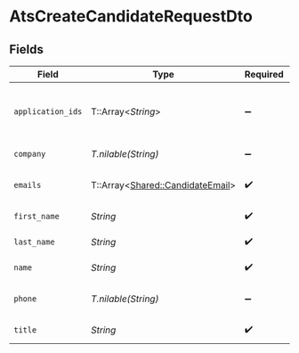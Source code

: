 # AtsCreateCandidateRequestDto


## Fields

| Field                                                                           | Type                                                                            | Required                                                                        | Description                                                                     | Example                                                                         |
| ------------------------------------------------------------------------------- | ------------------------------------------------------------------------------- | ------------------------------------------------------------------------------- | ------------------------------------------------------------------------------- | ------------------------------------------------------------------------------- |
| `application_ids`                                                               | T::Array<*String*>                                                              | :heavy_minus_sign:                                                              | List of candidate application IDs                                               | ["123e4567-e89b-12d3-a456-426614174000","523e1234-e89b-fdd2-a456-762545121101"] |
| `company`                                                                       | *T.nilable(String)*                                                             | :heavy_minus_sign:                                                              | Candidate company                                                               | Company Inc.                                                                    |
| `emails`                                                                        | T::Array<[Shared::CandidateEmail](../../models/shared/candidateemail.md)>       | :heavy_check_mark:                                                              | List of candidate emails                                                        |                                                                                 |
| `first_name`                                                                    | *String*                                                                        | :heavy_check_mark:                                                              | Candidate first name                                                            | Romain                                                                          |
| `last_name`                                                                     | *String*                                                                        | :heavy_check_mark:                                                              | Candidate last name                                                             | Sestier                                                                         |
| `name`                                                                          | *String*                                                                        | :heavy_check_mark:                                                              | Candidate name                                                                  | Romain Sestier                                                                  |
| `phone`                                                                         | *T.nilable(String)*                                                             | :heavy_minus_sign:                                                              | Candidate phone number                                                          | +16178294093                                                                    |
| `title`                                                                         | *String*                                                                        | :heavy_check_mark:                                                              | Candidate title                                                                 | Software Engineer                                                               |